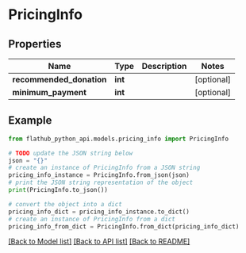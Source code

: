# PricingInfo


## Properties

Name | Type | Description | Notes
------------ | ------------- | ------------- | -------------
**recommended_donation** | **int** |  | [optional] 
**minimum_payment** | **int** |  | [optional] 

## Example

```python
from flathub_python_api.models.pricing_info import PricingInfo

# TODO update the JSON string below
json = "{}"
# create an instance of PricingInfo from a JSON string
pricing_info_instance = PricingInfo.from_json(json)
# print the JSON string representation of the object
print(PricingInfo.to_json())

# convert the object into a dict
pricing_info_dict = pricing_info_instance.to_dict()
# create an instance of PricingInfo from a dict
pricing_info_from_dict = PricingInfo.from_dict(pricing_info_dict)
```
[[Back to Model list]](../README.md#documentation-for-models) [[Back to API list]](../README.md#documentation-for-api-endpoints) [[Back to README]](../README.md)


